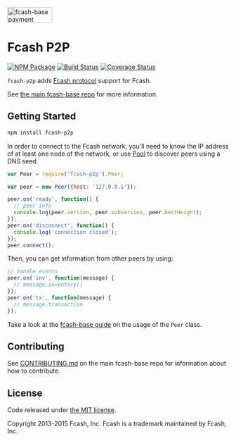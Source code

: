 <img src="http://www.fcash.cash/css/images/fcash-p2p.svg" alt="fcash-base payment protocol" height="35" width="102">

Fcash P2P
=======

[![NPM Package](https://img.shields.io/npm/v/fcash-p2p.svg?style=flat-square)](https://www.npmjs.org/package/fcash-p2p)
[![Build Status](https://img.shields.io/travis/fcash-js/fcash-p2p.svg?branch=master&style=flat-square)](https://travis-ci.org/fcash-js/fcash-p2p)
[![Coverage Status](https://img.shields.io/coveralls/fcash-js/fcash-p2p.svg?style=flat-square)](https://coveralls.io/r/fcash-js/fcash-p2p?branch=master)

`fcash-p2p` adds [Fcash protocol](https://en.bitcoin.it/wiki/Protocol_documentation) support for Fcash.

See [the main fcash-base repo](https://github.com/fcash-js/fcash-base) for more information.

## Getting Started

```sh
npm install fcash-p2p
```
In order to connect to the Fcash network, you'll need to know the IP address of at least one node of the network, or use [Pool](/docs/pool.md) to discover peers using a DNS seed.

```javascript
var Peer = require('fcash-p2p').Peer;

var peer = new Peer({host: '127.0.0.1'});

peer.on('ready', function() {
  // peer info
  console.log(peer.version, peer.subversion, peer.bestHeight);
});
peer.on('disconnect', function() {
  console.log('connection closed');
});
peer.connect();
```

Then, you can get information from other peers by using:

```javascript
// handle events
peer.on('inv', function(message) {
  // message.inventory[]
});
peer.on('tx', function(message) {
  // message.transaction
});
```

Take a look at the [fcash-base guide](http://www.fcash.cash/guide/peer.html) on the usage of the `Peer` class.

## Contributing

See [CONTRIBUTING.md](https://github.com/fcash-js/fcash-base/blob/master/CONTRIBUTING.md) on the main fcash-base repo for information about how to contribute.

## License

Code released under [the MIT license](https://github.com/fcash-js/fcash-base/blob/master/LICENSE).

Copyright 2013-2015 Fcash, Inc. Fcash is a trademark maintained by Fcash, Inc.
